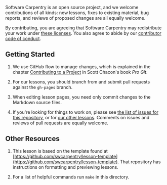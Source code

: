 Software Carpentry is an open source project,
and we welcome contributions of all kinds:
new lessons,
fixes to existing material,
bug reports,
and reviews of proposed changes are all equally welcome.

By contributing,
you are agreeing that Software Carpentry may redistribute your work under
[these licenses][license].
You also agree to abide by our
[contributor code of conduct][conduct].

## Getting Started

1.  We use GitHub flow to manage changes,
    which is explained in the chapter [Contributing to a Project][pro-git-chapter]
    in Scott Chacon's book *Pro Git*.

2.  For our lessons,
    you should branch from and submit pull requests against the `gh-pages` branch.

3.  When editing lesson pages, you need only commit changes to the Markdown source files.

4.  If you're looking for things to work on,
    please see [the list of issues for this repository][issues],
    or for [our other lessons][swc-lessons].
    Comments on issues and reviews of pull requests are equally welcome.

## Other Resources

1.  This lesson is based on the template found at
    [https://github.com/swcarpentry/lesson-template](https://github.com/swcarpentry/lesson-template).
    That repository has instructions on formatting and previewing lessons.

2.  For a list of helpful commands run `make` in this directory.

[conduct]: CONDUCT.md
[issues]: https://github.com/swcarpentry/shell-extras/issues
[license]: LICENSE.md
[pro-git-chapter]: http://git-scm.com/book/en/v2/GitHub-Contributing-to-a-Project
[swc-lessons]: http://software-carpentry.org/lessons.html
